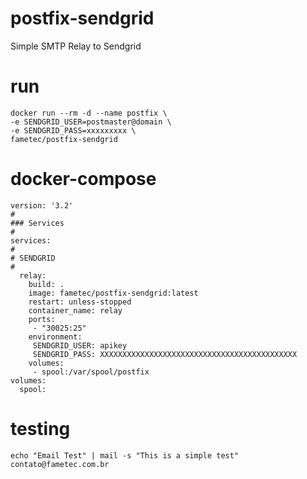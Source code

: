 # postfix-sendgrid

Simple SMTP Relay to Sendgrid


# run

    docker run --rm -d --name postfix \
    -e SENDGRID_USER=postmaster@domain \
    -e SENDGRID_PASS=xxxxxxxxx \
    fametec/postfix-sendgrid 

# docker-compose

    version: '3.2'
    #
    ### Services
    #
    services:
    #
    # SENDGRID
    #
      relay:
        build: .
        image: fametec/postfix-sendgrid:latest
        restart: unless-stopped
        container_name: relay
        ports:
         - "30025:25"
        environment:
         SENDGRID_USER: apikey
         SENDGRID_PASS: XXXXXXXXXXXXXXXXXXXXXXXXXXXXXXXXXXXXXXXXXXXX
        volumes:
         - spool:/var/spool/postfix
    volumes:
      spool:

 # testing

    echo "Email Test" | mail -s "This is a simple test" contato@fametec.com.br
 
 
